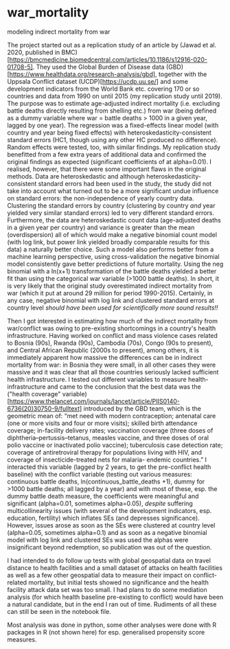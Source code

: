 # war_mortality
modeling indirect mortality from war

The project started out as a replication study of an article by (Jawad et al. 2020, published in BMC)[https://bmcmedicine.biomedcentral.com/articles/10.1186/s12916-020-01708-5]. They used the Global Burden of Disease data (GBD)[https://www.healthdata.org/research-analysis/gbd], together with the Uppsala Conflict dataset (UCDP)[https://ucdp.uu.se/] and some development indicators from the World Bank etc. covering 170 or so countries and data from 1990 on until 2015 (my replication study until 2019). The purpose was to estimate age-adjusted indirect mortality (i.e. excluding battle deaths directly resulting from shelling etc.) from war (being defined as a dummy variable where war = battle deaths > 1000 in a given year, lagged by one year). 
The regression was a fixed-effects linear model (with country and year being fixed effects) with heteroskedasticity-consistent standard errors (HC1, though using any other HC produced no difference). Random effects were tested, too, with similar findings. My replication study benefitted from a few extra years of additional data and confirmed the original findings as expected (significant coefficients of at alpha=0.01). 
I realised, however, that there were some important flaws in the original methods. Data are heteroskedastic and although heteroskedasticity-consistent standard errors had been used in the study, the study did not take into account what turned out to be a more significant undue influence on standard errors: the non-independence of yearly country data. Clustering the standard errors by country (clustering by country _and_ year yielded very similar standard errors) led to very different standard errors. Furthermore, the data are heteroskedastic count data (age-adjusted deaths in a given year per country) and variance is greater than the mean (overdispersion) all of which would make a negative binomial count model (with log link, but power link yielded broadly comparable results for this data) a naturally better choice. Such a model also performs better from a machine learning perspective, using cross-validation the negative binomial model consistently gave better predictions of future mortality. Using the neg binomial with a ln(x+1) transformation of the battle deaths yielded a better fit than using the categorical war variable (>1000 battle deaths). In short, it is very likely that the original study overestimated indirect mortality from war (which it put at around 29 million for period 1990-2015). Certainly, in any case, negative binomial with log link and clustered standard errors at country level *should have been used for scientifically more sound results!!*

Then I got interested in estimating how much of the indirect mortality from war/conflict was owing to pre-existing shortcomings in a country's health infrastructure. Having worked on conflict and mass violence cases related to Bosnia (90s), Rwanda (90s), Cambodia (70s), Congo (90s to present), and Central African Republic (2000s to present), among others, it is immediately apparent how massive the differences can be in indirect mortality from war: in Bosnia they were small, in all other cases they were massive and it was clear that all those countries seriously lacked sufficient health infrastructure. I tested out different variables to measure health-infrastructure and came to the conclusion that the best data was the ("health coverage" variable)[https://www.thelancet.com/journals/lancet/article/PIIS0140-6736(20)30750-9/fulltext] introduced by the GBD team, which is the geometric mean of: “met need with modern contraception; antenatal care (one or more visits and four or more visits); skilled birth attendance coverage; in-facility delivery rates; vaccination coverage (three doses of diphtheria–pertussis–tetanus, measles vaccine, and three doses of oral polio vaccine or inactivated polio vaccine); tuberculosis case detection rate; coverage of antiretroviral therapy for populations living with HIV, and coverage of insecticide-treated nets for malaria- endemic countries.” I interacted this variable (lagged by 2 years, to get the pre-conflict health baseline) with the conflict variable (testing out various measures: continuous battle deaths, ln(continuous_battle_deaths +1), dummy for >1000 battle deaths; all lagged by a year) and with most of these, esp. the dummy battle death measure, the coefficients were meaningful and significant (alpha=0.01, sometimes alpha=0.05), _despite_ suffering multicollinearity issues (with several of the development indicators, esp. education, fertility) which inflates SEs (and depresses significance). However, issues arose as soon as the SEs were clustered at country level (alpha=0.05, sometimes alpha=0.1) and as soon as a negative binomial model with log link and clustered SEs was used the alphas were insignificant beyond redemption, so publication was out of the question.

I had intended to do follow up tests with global geospatial data on travel distance to health facilities and a small dataset of attacks on health facilities as well as a few other geospatial data to measure their impact on conflict-related mortality, but initial tests showed no significance and the health facility attack data set was too small. I had plans to do some mediation analysis (for which health baseline pre-existing to conflict) would have been a natural candidate, but in the end I ran out of time. Rudiments of all these can still be seen in the notebook file.

Most analysis was done in python, some other analyses were done with R packages in R (not shown here) for esp. generalised propensity score measures.
